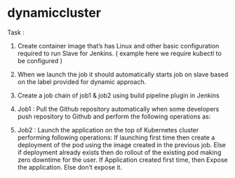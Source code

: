# dynamiccluster
Task :
1. Create container image that’s has Linux and other basic configuration required to run Slave for Jenkins. ( example here we require kubectl to be configured )

2. When we launch the job it should automatically starts job on slave based on the label provided for dynamic approach.

3. Create a job chain of job1 & job2 using build pipeline plugin in Jenkins 

4. Job1 : Pull the Github repository automatically when some developers push repository to Github and perform the following operations as:

5. Job2 : Launch the application on the top of Kubernetes cluster performing following operations:
        If launching first time then create a deployment of the pod using the image created in the previous job. Else if deployment already exists then do rollout of the existing pod making zero downtime for the user.
        If Application created first time, then Expose the application. Else don’t expose it.

